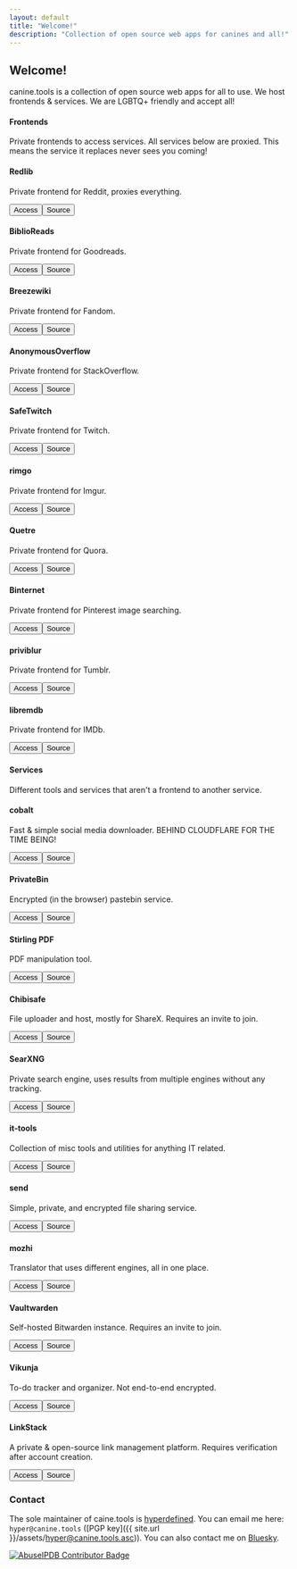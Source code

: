 ```yaml
---
layout: default
title: "Welcome!"
description: "Collection of open source web apps for canines and all!"
---
```

## Welcome!
canine.tools is a collection of open source web apps for all to use. We host frontends & services. We are LGBTQ+ friendly and accept all!

#### Frontends
Private frontends to access services. All services below are proxied. This means the service it replaces never sees you coming!
<div class="card-group">
    <div class="card">
        <div class="card-container">
            <h4>Redlib</h4>
            <p>Private frontend for Reddit, proxies everything.</p>
            <div class="card-buttons">
                <a href="https://redlib.canine.tools/"><button>Access</button></a><a href="https://github.com/redlib-org/redlib"><button>Source</button></a>
            </div>
        </div>
    </div>
    <div class="card">
        <div class="card-container">
            <h4>BiblioReads</h4>
            <p>Private frontend for Goodreads.</p>
            <div class="card-buttons">
                <a href="https://read.canine.tools/"><button>Access</button></a><a href="https://github.com/nesaku/BiblioReads"><button>Source</button></a>
            </div>
        </div>
    </div>
    <div class="card">
        <div class="card-container">
            <h4>Breezewiki</h4>
            <p>Private frontend for Fandom.</p>
            <div class="card-buttons">
                <a href="https://breeze.canine.tools/"><button>Access</button></a><a href="https://gitdab.com/cadence/breezewiki"><button>Source</button></a>
            </div>
        </div>
    </div>
    <div class="card">
        <div class="card-container">
            <h4>AnonymousOverflow</h4>
            <p>Private frontend for StackOverflow.</p>
            <div class="card-buttons">
                <a href="https://overflow.canine.tools/"><button>Access</button></a><a href="https://github.com/httpjamesm/AnonymousOverflow"><button>Source</button></a>
            </div>
        </div>
    </div>
    <div class="card">
        <div class="card-container">
            <h4>SafeTwitch</h4>
            <p>Private frontend for Twitch.</p>
            <div class="card-buttons">
                <a href="https://safetwitch.canine.tools/"><button>Access</button></a><a href="https://codeberg.org/SafeTwitch/safetwitch"><button>Source</button></a>
            </div>
        </div>
    </div>
    <div class="card">
        <div class="card-container">
            <h4>rimgo</h4>
            <p>Private frontend for Imgur.</p>
            <div class="card-buttons">
                <a href="https://rimgo.canine.tools/"><button>Access</button></a><a href="https://codeberg.org/rimgo/rimgo"><button>Source</button></a>
            </div>
        </div>
    </div>
    <div class="card">
        <div class="card-container">
            <h4>Quetre</h4>
            <p>Private frontend for Quora.</p>
            <div class="card-buttons">
                <a href="https://quetre.canine.tools/"><button>Access</button></a><a href="https://github.com/zyachel/quetre"><button>Source</button></a>
            </div>
        </div>
    </div>
    <div class="card">
        <div class="card-container">
            <h4>Binternet</h4>
            <p>Private frontend for Pinterest image searching.</p>
            <div class="card-buttons">
                <a href="https://binternet.canine.tools/"><button>Access</button></a><a href="https://github.com/Ahwxorg/binternet/"><button>Source</button></a>
            </div>
        </div>
    </div>
    <div class="card">
        <div class="card-container">
            <h4>priviblur</h4>
            <p>Private frontend for Tumblr.</p>
            <div class="card-buttons">
                <a href="https://priviblur.canine.tools/"><button>Access</button></a><a href="https://github.com/syeopite/priviblur"><button>Source</button></a>
            </div>
        </div>
    </div>
    <div class="card">
        <div class="card-container">
            <h4>libremdb</h4>
            <p>Private frontend for IMDb.</p>
            <div class="card-buttons">
                <a href="https://libremdb.canine.tools/"><button>Access</button></a><a href="https://github.com/zyachel/libremdb"><button>Source</button></a>
            </div>
        </div>
    </div>
</div>

#### Services
Different tools and services that aren't a frontend to another service.
<div class="card-group">
    <div class="card">
        <div class="card-container">
            <h4>cobalt</h4>
            <p>Fast & simple social media downloader. BEHIND CLOUDFLARE FOR THE TIME BEING!</p>
            <div class="card-buttons">
                <a href="https://cobalt.canine.tools/"><button>Access</button></a><a href="https://github.com/imputnet/cobalt"><button>Source</button></a>
            </div>
        </div>
    </div>
    <div class="card">
        <div class="card-container">
            <h4>PrivateBin</h4>
            <p>Encrypted (in the browser) pastebin service.</p>
            <div class="card-buttons">
                <a href="https://paste.canine.tools/"><button>Access</button></a><a href="https://github.com/PrivateBin/PrivateBin"><button>Source</button></a>
            </div>
        </div>
    </div>
    <div class="card">
        <div class="card-container">
            <h4>Stirling PDF</h4>
            <p>PDF manipulation tool.</p>
            <div class="card-buttons">
                <a href="https://pdf.canine.tools/"><button>Access</button></a><a href="https://github.com/Stirling-Tools/Stirling-PDF"><button>Source</button></a>
            </div>
        </div>
    </div>
    <div class="card">
        <div class="card-container">
            <h4>Chibisafe</h4>
            <p>File uploader and host, mostly for ShareX. Requires an invite to join.</p>
            <div class="card-buttons">
                <a href="https://safe.canine.tools/"><button>Access</button></a><a href="https://github.com/chibisafe/chibisafe"><button>Source</button></a>
            </div>
        </div>
    </div>
    <div class="card">
        <div class="card-container">
            <h4>SearXNG</h4>
            <p>Private search engine, uses results from multiple engines without any tracking.</p>
            <div class="card-buttons">
                <a href="https://search.canine.tools/"><button>Access</button></a><a href="https://github.com/searxng/searxng"><button>Source</button></a>
            </div>
        </div>
    </div>
    <div class="card">
        <div class="card-container">
            <h4>it-tools</h4>
            <p>Collection of misc tools and utilities for anything IT related.</p>
            <div class="card-buttons">
                <a href="https://it-tools.canine.tools/"><button>Access</button></a><a href="https://github.com/CorentinTh/it-tools"><button>Source</button></a>
            </div>
        </div>
    </div>
    <div class="card">
        <div class="card-container">
            <h4>send</h4>
            <p>Simple, private, and encrypted file sharing service.</p>
            <div class="card-buttons">
                <a href="https://send.canine.tools/"><button>Access</button></a><a href="https://github.com/timvisee/send"><button>Source</button></a>
            </div>
        </div>
    </div>
    <div class="card">
        <div class="card-container">
            <h4>mozhi</h4>
            <p>Translator that uses different engines, all in one place.</p>
            <div class="card-buttons">
                <a href="https://mozhi.canine.tools/"><button>Access</button></a><a href="https://codeberg.org/aryak/mozhi"><button>Source</button></a>
            </div>
        </div>
    </div>
    <div class="card">
        <div class="card-container">
            <h4>Vaultwarden</h4>
            <p>Self-hosted Bitwarden instance. Requires an invite to join.</p>
            <div class="card-buttons">
                <a href="https://vault.canine.tools/"><button>Access</button></a><a href="https://github.com/dani-garcia/vaultwarden"><button>Source</button></a>
            </div>
        </div>
    </div>
    <div class="card">
        <div class="card-container">
            <h4>Vikunja</h4>
            <p>To-do tracker and organizer. Not end-to-end encrypted.</p>
            <div class="card-buttons">
                <a href="https://vikunja.canine.tools/"><button>Access</button></a><a href="https://kolaente.dev/vikunja/vikunja"><button>Source</button></a>
            </div>
        </div>
    </div>
    <div class="card">
        <div class="card-container">
            <h4>LinkStack</h4>
            <p>A private & open-source link management platform. Requires verification after account creation.</p>
            <div class="card-buttons">
                <a href="https://link.canine.tools/"><button>Access</button></a><a href="https://github.com/LinkStackOrg/LinkStack"><button>Source</button></a>
            </div>
        </div>
    </div>
</div>

### Contact
The sole maintainer of caine.tools is [hyperdefined](https://hyper.lol). You can email me here: `hyper@canine.tools` ([PGP key]({{ site.url }}/assets/hyper@canine.tools.asc)). You can also contact me on <a rel="me" href="https://bsky.app/profile/canine.tools">Bluesky</a>.

<div class="badge">
<a href="https://www.abuseipdb.com/user/105937" title="AbuseIPDB is an IP address blacklist for webmasters and sysadmins to report IP addresses engaging in abusive behavior on their networks">
	<img src="https://www.abuseipdb.com/contributor/105937.svg" class="abusebadge" alt="AbuseIPDB Contributor Badge">
</a>
</div>
